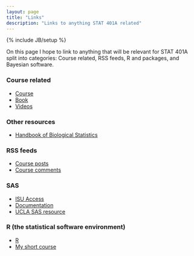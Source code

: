 ```yaml
---
layout: page
title: "Links"
description: "Links to anything STAT 401A related"
---
```

{% include JB/setup %}

On this page I hope to link to anything that will be relevant for STAT 401A split into categories: Course related, RSS feeds, R and packages, and Bayesian software.

### Course related
- [Course](http://jarad.github.com/stat401a)
- [Book](http://www.science.oregonstate.edu/~schafer/Sleuth/)
- [Videos](http://www.youtube.com/jaradniemi)

### Other resources
- [Handbook of Biological Statistics](http://udel.edu/~mcdonald/statintro.html)

### RSS feeds
- [Course posts](http://jarad.github.com/stat401a/atom.xml)
- [Course comments](http://stat401a.disqus.com/latest.rss)

### SAS
- [ISU Access](http://www.stat.iastate.edu/resources/software/sas/)
- [Documentation](http://support.sas.com/documentation/)
- [UCLA SAS resource](http://www.ats.ucla.edu/stat/sas/)

### R (the statistical software environment)
- [R](http://www.r-project.org/)
- [My short course](http://niemiconsulting.com/blog/includes/class/IntroR.zip)
